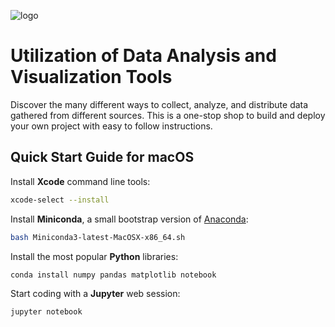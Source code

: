 ![logo](https://www.sandiego.gov/sites/default/files/cosd-logo-primary-full-color-300ppi.png)

# Utilization of Data Analysis and Visualization Tools

Discover the many different ways to collect, analyze, and distribute data gathered from different sources. This is a one-stop shop to build and deploy your own project with easy to follow instructions.

## Quick Start Guide for macOS

Install **Xcode** command line tools:
```bash
xcode-select --install
```

Install **Miniconda**, a small bootstrap version of [Anaconda](https://anaconda.com):
```bash
bash Miniconda3-latest-MacOSX-x86_64.sh
```

Install the most popular **Python** libraries:
```bash
conda install numpy pandas matplotlib notebook
```

Start coding with a **Jupyter** web session:
```bash
jupyter notebook
```
